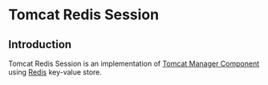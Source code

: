 # Tomcat Redis Session

## Introduction
Tomcat Redis Session is an implementation of [Tomcat Manager Component](http://tomcat.apache.org/tomcat-7.0-doc/config/manager.html) using [Redis](http://redis.io/) key-value store.
